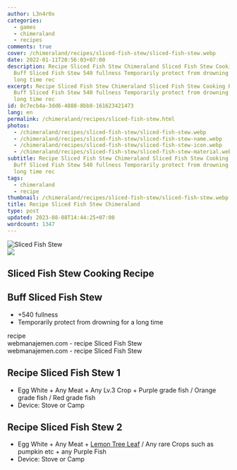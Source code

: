 ```yaml
---
author: L3n4r0x
categories:
  - games
  - chimeraland
  - recipes
comments: true
cover: /chimeraland/recipes/sliced-fish-stew/sliced-fish-stew.webp
date: 2022-01-11T20:56:03+07:00
description: Recipe Sliced Fish Stew Chimeraland Sliced Fish Stew Cooking Recipe
  Buff Sliced Fish Stew 540 fullness Temporarily protect from drowning for a
  long time rec
excerpt: Recipe Sliced Fish Stew Chimeraland Sliced Fish Stew Cooking Recipe
  Buff Sliced Fish Stew 540 fullness Temporarily protect from drowning for a
  long time rec
id: 8c7ecb4a-3dd6-4888-8bb8-161623421473
lang: en
permalink: /chimeraland/recipes/sliced-fish-stew.html
photos:
  - /chimeraland/recipes/sliced-fish-stew/sliced-fish-stew.webp
  - /chimeraland/recipes/sliced-fish-stew/sliced-fish-stew-name.webp
  - /chimeraland/recipes/sliced-fish-stew/sliced-fish-stew-icon.webp
  - /chimeraland/recipes/sliced-fish-stew/sliced-fish-stew-material.webp
subtitle: Recipe Sliced Fish Stew Chimeraland Sliced Fish Stew Cooking Recipe
  Buff Sliced Fish Stew 540 fullness Temporarily protect from drowning for a
  long time rec
tags:
  - chimeraland
  - recipe
thumbnail: /chimeraland/recipes/sliced-fish-stew/sliced-fish-stew.webp
title: Recipe Sliced Fish Stew Chimeraland
type: post
updated: 2023-08-08T14:44:25+07:00
wordcount: 1347
---
```


<link
  rel="stylesheet"
  href="https://rawcdn.githack.com/dimaslanjaka/Web-Manajemen/870a349/css/bootstrap-5-3-0-alpha3-wrapper.css"
/>
<section id="bootstrap-wrapper">
  <div data-bs-theme="dark">
    <div class="card mb-2">
      <div class="card-body">
        <div class="row g-0">
          <div class="col-sm-4 position-relative mb-2">
            <img
              src="https://www.webmanajemen.com/chimeraland/recipes/sliced-fish-stew/sliced-fish-stew-material.webp"
              class="card-img fit-cover w-100 h-100"
              alt="Sliced Fish Stew"
              data-fancybox="true"
            />
          </div>
          <div class="col-sm-8 mb-2">
            <div class="card-body">
              <div class="d-flex flex-row align-items-center mb-3">
                <img
                  class="d-inline-block me-2"
                  src="https://www.webmanajemen.com/chimeraland/recipes/sliced-fish-stew/sliced-fish-stew-icon.webp"
                  width="auto"
                  height="auto"
                  style="vertical-align: middle"
                />
                <h2 class="fs-5">Sliced Fish Stew Cooking Recipe</h2>
              </div>
              <h2 class="card-title fs-5">Buff Sliced Fish Stew</h2>
              <div class="card-text">
                <ul>
                  <li>+540 fullness</li>
                  <li>Temporarily protect from drowning for a long time</li>
                </ul>
              </div>
              <span class="badge rounded-pill">recipe</span>
            </div>
            <div class="card-footer text-end text-muted mt-auto">
              webmanajemen.com - recipe Sliced Fish Stew
            </div>
          </div>
        </div>
      </div>
      <div class="card-footer text-end text-muted">
        webmanajemen.com - recipe Sliced Fish Stew
      </div>
    </div>
    <div class="row mb-2">
      <div class="col-12 col-lg-6 recipe-item mb-2">
        <div class="card">
          <div class="card-body">
            <h2 class="card-title fs-5">Recipe Sliced Fish Stew 1</h2>
            <div class="card-text">
              <ul>
                <li>
                  Egg White<span> + </span>Any Meat<span> + </span>Any Lv.3
                  Crop<span> + </span>Purple grade fish<span> / </span>Orange
                  grade fish<span> / </span>Red grade fish
                </li>
                <li>Device: Stove or Camp</li>
              </ul>
            </div>
          </div>
        </div>
      </div>
      <div class="col-12 col-lg-6 recipe-item mb-2">
        <div class="card">
          <div class="card-body">
            <h2 class="card-title fs-5">Recipe Sliced Fish Stew 2</h2>
            <div class="card-text">
              <ul>
                <li>
                  Egg White<span> + </span>Any Meat<span> + </span
                  ><a
                    class="text-decoration-none text-primary"
                    href="/chimeraland/materials/lemon-tree-leaf.html"
                    >Lemon Tree Leaf</a
                  ><span> / </span>Any rare Crops such as pumpkin etc<span>
                    + </span
                  >any Purple Fish
                </li>
                <li>Device: Stove or Camp</li>
              </ul>
            </div>
          </div>
        </div>
      </div>
    </div>
  </div>
</section>